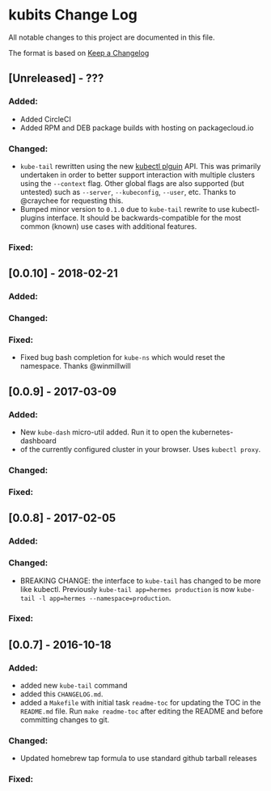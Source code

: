kubits Change Log
=================

All notable changes to this project are documented in this file.

The format is based on [Keep a Changelog](http://keepachangelog.com/)

[Unreleased] - ???
---------------------

### Added:

- Added CircleCI
- Added RPM and DEB package builds with hosting on packagecloud.io

### Changed:

- `kube-tail` rewritten using the new [kubectl plguin](https://kubernetes.io/docs/tasks/extend-kubectl/kubectl-plugins/) API.
  This was primarily undertaken in order to better support interaction with multiple clusters
  using  the `--context` flag. Other global flags are also supported (but untested) such as
  `--server`, `--kubeconfig`, `--user`, etc. Thanks to @craychee for requesting this.
- Bumped minor version to `0.1.0` due to `kube-tail` rewrite to use kubectl-plugins interface.
  It should be backwards-compatible for the most common (known) use cases with additional
  features.

### Fixed:

[0.0.10] - 2018-02-21
---------------------

### Added:
### Changed:
### Fixed:

- Fixed bug bash completion for `kube-ns` which would reset the namespace. Thanks
  @winmillwill

[0.0.9] - 2017-03-09
--------------------

### Added:

- New `kube-dash` micro-util added. Run it to open the kubernetes-dashboard
- of the currently configured cluster in your browser. Uses `kubectl proxy`.

### Changed:
### Fixed:

[0.0.8] - 2017-02-05
-------------------------

### Added:
### Changed:

- BREAKING CHANGE: the interface to `kube-tail` has changed to be more like
  kubectl. Previously `kube-tail app=hermes production` is now
  `kube-tail -l app=hermes --namespace=production`.

### Fixed:

[0.0.7] - 2016-10-18
--------------------

### Added:
- added new `kube-tail` command
- added this `CHANGELOG.md`.
- added a `Makefile` with initial task `readme-toc` for updating the TOC
  in the `README.md` file. Run `make readme-toc` after editing the README
  and before committing changes to git.

### Changed:

- Updated homebrew tap formula to use standard github tarball releases

### Fixed:
